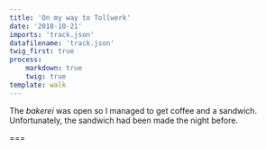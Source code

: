 ```yaml
---
title: 'On my way to Tollwerk'
date: '2018-10-21'
imports: 'track.json'
datafilename: 'track.json'
twig_first: true
process:
	markdown: true
	twig: true
template: walk
---
```


The *bakerei* was open so I managed to get coffee and a sandwich. Unfortunately, the sandwich had been made the night before.

===

<div id="mapid" style="width: 100%; height: 400px;"></div>



 